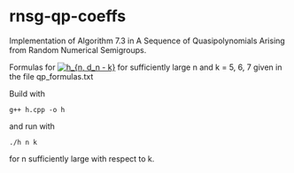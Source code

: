 # rnsg-qp-coeffs
Implementation of Algorithm 7.3 in A Sequence of Quasipolynomials Arising from Random Numerical Semigroups.

Formulas for <a href="https://www.codecogs.com/eqnedit.php?latex=h_{n,&space;d_n&space;-&space;k}" target="_blank"><img src="https://latex.codecogs.com/gif.latex?h_{n,&space;d_n&space;-&space;k}" title="h_{n, d_n - k}" /></a> for sufficiently large n and k = 5, 6, 7 given in the file qp_formulas.txt

Build with 

`g++ h.cpp -o h`

and run with

`./h n k`

for n sufficiently large with respect to k.
